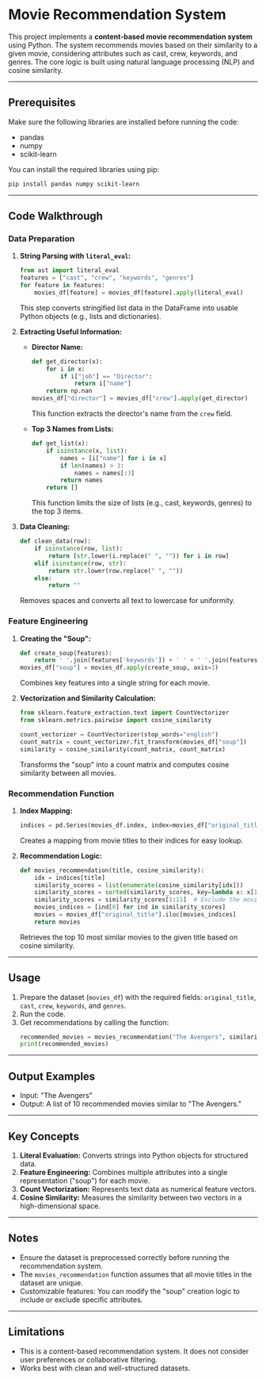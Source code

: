 # Movie Recommendation System

This project implements a **content-based movie recommendation system** using Python. The system recommends movies based on their similarity to a given movie, considering attributes such as cast, crew, keywords, and genres. The core logic is built using natural language processing (NLP) and cosine similarity.

---

## Prerequisites

Make sure the following libraries are installed before running the code:

- pandas
- numpy
- scikit-learn

You can install the required libraries using pip:

```bash
pip install pandas numpy scikit-learn
```

---

## Code Walkthrough

### Data Preparation

1. **String Parsing with ************`literal_eval`************:**

   ```python
   from ast import literal_eval
   features = ["cast", "crew", "keywords", "genres"]
   for feature in features:
       movies_df[feature] = movies_df[feature].apply(literal_eval)
   ```

   This step converts stringified list data in the DataFrame into usable Python objects (e.g., lists and dictionaries).

2. **Extracting Useful Information:**

   - **Director Name:**

     ```python
     def get_director(x):
         for i in x:
             if i["job"] == "Director":
                 return i["name"]
         return np.nan
     movies_df["director"] = movies_df["crew"].apply(get_director)
     ```

     This function extracts the director's name from the `crew` field.

   - **Top 3 Names from Lists:**

     ```python
     def get_list(x):
         if isinstance(x, list):
             names = [i["name"] for i in x]
             if len(names) > 3:
                 names = names[:3]
             return names
         return []
     ```

     This function limits the size of lists (e.g., cast, keywords, genres) to the top 3 items.

3. **Data Cleaning:**

   ```python
   def clean_data(row):
       if isinstance(row, list):
           return [str.lower(i.replace(" ", "")) for i in row]
       elif isinstance(row, str):
           return str.lower(row.replace(" ", ""))
       else:
           return ""
   ```

   Removes spaces and converts all text to lowercase for uniformity.

### Feature Engineering

1. **Creating the "Soup":**

   ```python
   def create_soup(features):
       return ' '.join(features['keywords']) + ' ' + ' '.join(features['cast']) + ' ' + features['director'] + ' ' + ' '.join(features['genres'])
   movies_df["soup"] = movies_df.apply(create_soup, axis=1)
   ```

   Combines key features into a single string for each movie.

2. **Vectorization and Similarity Calculation:**

   ```python
   from sklearn.feature_extraction.text import CountVectorizer
   from sklearn.metrics.pairwise import cosine_similarity

   count_vectorizer = CountVectorizer(stop_words="english")
   count_matrix = count_vectorizer.fit_transform(movies_df["soup"])
   similarity = cosine_similarity(count_matrix, count_matrix)
   ```

   Transforms the "soup" into a count matrix and computes cosine similarity between all movies.

### Recommendation Function

1. **Index Mapping:**

   ```python
   indices = pd.Series(movies_df.index, index=movies_df["original_title"]).drop_duplicates()
   ```

   Creates a mapping from movie titles to their indices for easy lookup.

2. **Recommendation Logic:**

   ```python
   def movies_recommendation(title, cosine_similarity):
       idx = indices[title]
       similarity_scores = list(enumerate(cosine_similarity[idx]))
       similarity_scores = sorted(similarity_scores, key=lambda x: x[1], reverse=True)
       similarity_scores = similarity_scores[1:11]  # Exclude the movie itself
       movies_indices = [ind[0] for ind in similarity_scores]
       movies = movies_df["original_title"].iloc[movies_indices]
       return movies
   ```

   Retrieves the top 10 most similar movies to the given title based on cosine similarity.

---

## Usage

1. Prepare the dataset (`movies_df`) with the required fields: `original_title`, `cast`, `crew`, `keywords`, and `genres`.
2. Run the code.
3. Get recommendations by calling the function:
   ```python
   recommended_movies = movies_recommendation("The Avengers", similarity)
   print(recommended_movies)
   ```

---

## Output Examples

- Input: "The Avengers"
- Output: A list of 10 recommended movies similar to "The Avengers."

---

## Key Concepts

1. **Literal Evaluation:** Converts strings into Python objects for structured data.
2. **Feature Engineering:** Combines multiple attributes into a single representation ("soup") for each movie.
3. **Count Vectorization:** Represents text data as numerical feature vectors.
4. **Cosine Similarity:** Measures the similarity between two vectors in a high-dimensional space.

---

## Notes

- Ensure the dataset is preprocessed correctly before running the recommendation system.
- The `movies_recommendation` function assumes that all movie titles in the dataset are unique.
- Customizable features: You can modify the "soup" creation logic to include or exclude specific attributes.

---

## Limitations

- This is a content-based recommendation system. It does not consider user preferences or collaborative filtering.
- Works best with clean and well-structured datasets.

